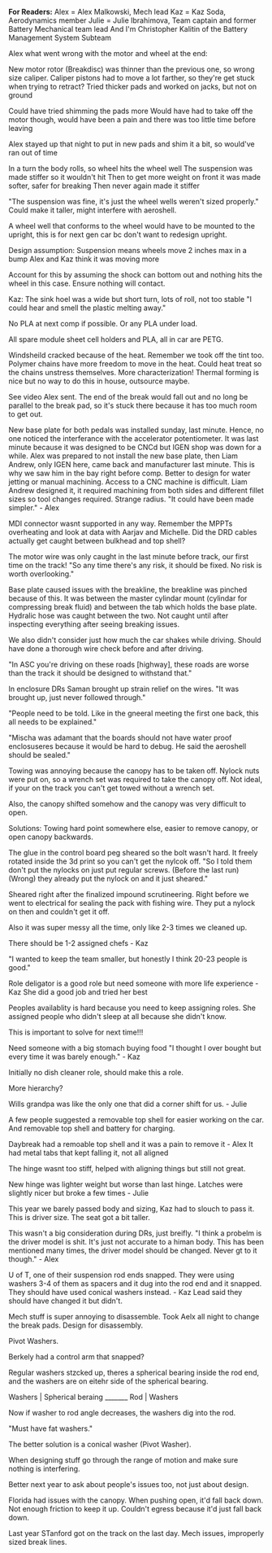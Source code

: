 **For Readers:**
Alex = Alex Malkowski, Mech lead
Kaz = Kaz Soda, Aerodynamics member
Julie = Julie Ibrahimova, Team captain and former Battery Mechanical team lead
And I'm Christopher Kalitin of the Battery Management System Subteam

Alex what went wrong with the motor and wheel at the end:

New motor rotor (Breakdisc) was thinner than the previous one, so wrong size caliper.
Caliper pistons had to move a lot farther, so they're get stuck when trying to retract? 
Tried thicker pads and worked on jacks, but not on ground

Could have tried shimming the pads more
Would have had to take off the motor though, would have been a pain and there was too little time before leaving

Alex stayed up that night to put in new pads and shim it a bit, so would've ran out of time

In a turn the body rolls, so wheel hits the wheel well
The suspension was made stiffer so it wouldn't hit
Then to get more weight on front it was made softer, safer for breaking
Then never again made it stiffer

"The suspension was fine, it's just the wheel wells weren't sized properly."
Could make it taller, might interfere with aeroshell.

A wheel well that conforms to the wheel would have to be mounted to the upright, this is for next gen car bc don't want to redesign upright.

Design assumption: Suspension means wheels move 2 inches max in a bump
Alex and Kaz think it was moving more

Account for this by assuming the shock can bottom out and nothing hits the wheel in this case. Ensure nothing will contact.

Kaz: The sink hoel was a wide but short turn, lots of roll, not too stable
"I could hear and smell the plastic melting away."

No PLA at next comp if possible.
Or any PLA under load.

All spare module sheet cell holders and PLA, all in car are PETG.

Windsheild cracked because of the heat. Remember we took off the tint too. 
Polymer chains have more freedom to move in the heat. Could heat treat so the chains unstress themselves. More characterization!
Thermal forming is nice but no way to do this in house, outsource maybe.

See video Alex sent.
The end of the break would fall out and no long be parallel to the break pad, so it's stuck there because it has too much room to get out.

New base plate for both pedals was installed sunday, last minute.
Hence, no one noticed the interferance with the accelerator potentiometer.
It was last minute because it was designed to be CNCd but IGEN shop was down for a while.
Alex was prepared to not install the new base plate, then Liam Andrew, only IGEN here, came back and manufacturer last minute.
This is why we saw him in the bay right before comp.
Better to design for water jetting or manual machining. Access to a CNC machine is difficult.
Liam Andrew designed it, it required machining from both sides and different fillet sizes so tool changes required. Strange radius.
"It could have been made simpler." - Alex

MDI connector wasnt supported in any way.
Remember the MPPTs overheating and look at data with Aarjav and Michelle.
Did the DRD cables actually get caught between bulkhead and top shell?

The motor wire was only caught in the last minute before track, our first time on the track! 
"So any time there's any risk, it should be fixed. No risk is worth overlooking."

Base plate caused issues with the breakline, the breakline was pinched because of this.
It was between the master cylindar mount (cylindar for compressing break fluid) and between the tab which holds the base plate.
Hydralic hose was caught between the two.
Not caught until after inspecting everything after seeing breaking issues.

We also didn't consider just how much the car shakes while driving.
Should have done a thorough wire check before and after driving.

"In ASC you're driving on these roads [highway], these roads are worse than the track it should be designed to withstand that."

In enclosure DRs Saman brought up strain relief on the wires. "It was brought up, just never followed through."

"People need to be told. Like in the gneeral meeting the first one back, this all needs to be explained."

"Mischa was adamant that the boards should not have water proof enclosuseres because it would be hard to debug. He said the aeroshell should be sealed."

Towing was annoying because the canopy has to be taken off.
Nylock nuts were put on, so a wrench set was required to take the canopy off.
Not ideal, if your on the track you can't get towed without a wrench set.

Also, the canopy shifted somehow and the canopy was very difficult to open.

Solutions:
Towing hard point somewhere else, easier to remove canopy, or open canopy backwards.

The glue in the control board peg sheared so the bolt wasn't hard. It freely rotated inside the 3d print so you can't get the nylcok off.
"So I told them don't put the nylocks on just put regular screws. (Before the last run)(Wrong) they already put the nylock on and it just sheared."

Sheared right after the finalized impound scrutineering. Right before we went to electrical for sealing the pack with fishing wire.
They put a nylock on then and couldn't get it off.

Also it was super messy all the time, only like 2-3 times we cleaned up.

There should be 1-2 assigned chefs - Kaz

"I wanted to keep the team smaller, but honestly I think 20-23 people is good."

Role deligator is a good role but need someone with more life experience - Kaz
She did a good job and tried her best

Peoples availablity is hard because you need to keep assigning roles.
She assigned people who didn't sleep at all because she didn't know.

This is important to solve for next time!!!

Need someone with a big stomach buying food 
"I thought I over bought but every time it was barely enough." - Kaz

Initially no dish cleaner role, should make this a role.

More hierarchy?

Wills grandpa was like the only one that did a corner shift for us. - Julie

A few people suggested a removable top shell for easier working on the car. And removable top shell and battery for charging.

Daybreak had a remoable top shell and it was a pain to remove it - Alex
It had metal tabs that kept falling it, not all aligned

The hinge wasnt too stiff, helped with aligning things but still not great.

New hinge was lighter weight but worse than last hinge.
Latches were slightly nicer but broke a few times - Julie

This year we barely passed body and sizing, Kaz had to slouch to pass it. This is driver size.
The seat got a bit taller.

This wasn't a big consideration during DRs, just breifly.
"I think a probelm is the driver model is shit. It's just not accurate to a himan body. This has been mentioned many times, the driver model should be changed. Never gt to it though." - Alex

U of T, one of their suspension rod ends snapped.
They were using washers 3-4 of them as spacers and it dug into the rod end and it snapped.
They should have used conical washers instead. - Kaz
Lead said they should have changed it but didn't.

Mech stuff is super annoying to disassemble. Took Aelx all night to change the break pads. Design for disassembly.

Pivot Washers.

Berkely had a control arm that snapped? 

Regular washers stzcked up, theres a spherical bearing inside the rod end, and the washers are on eitehr side of the spherical bearing.

Washers
|
Spherical beraing _______ Rod
|
Washers

Now if washer to rod angle decreases, the washers dig into the rod.

"Must have fat washers."

The better solution is a conical washer (Pivot Washer).

When designing stuff go through the range of motion and make sure nothing is interfering.

Better next year to ask about people's issues too, not just about design.

Florida had issues with the canopy. When pushing open, it'd fall back down. Not enough friction to keep it up.
Couldn't egress because it'd just fall back down.

Last year STanford got on the track on the last day. Mech issues, improperly sized break lines.










